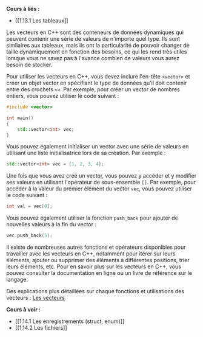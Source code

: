 **Cours à liés :**
- [[1.13.1 Les tableaux]]

Les vecteurs en C++ sont des conteneurs de données dynamiques qui peuvent contenir une série de valeurs de n'importe quel type. Ils sont similaires aux tableaux, mais ils ont la particularité de pouvoir changer de taille dynamiquement en fonction des besoins, ce qui les rend très utiles lorsque vous ne savez pas à l'avance combien de valeurs vous aurez besoin de stocker.

Pour utiliser les vecteurs en C++, vous devez inclure l'en-tête `<vector>` et créer un objet vector en spécifiant le type de données qu'il doit contenir entre des crochets `<>`. Par exemple, pour créer un vector de nombres entiers, vous pouvez utiliser le code suivant :

```cpp
#include <vector>

int main()
{
	std::vector<int> vec;
}
```

Vous pouvez également initialiser un vector avec une série de valeurs en utilisant une liste initialisatrice lors de sa création. Par exemple :

```cpp
std::vector<int> vec = {1, 2, 3, 4};
```

Une fois que vous avez créé un vector, vous pouvez y accéder et y modifier ses valeurs en utilisant l'opérateur de sous-ensemble `[]`. Par exemple, pour accéder à la valeur du premier élément du vector `vec`, vous pouvez utiliser le code suivant :

```cpp
int val = vec[0];
```

Vous pouvez également utiliser la fonction `push_back` pour ajouter de nouvelles valeurs à la fin du vector :

```cpp
vec.push_back(5);
```

Il existe de nombreuses autres fonctions et opérateurs disponibles pour travailler avec les vecteurs en C++, notamment pour itérer sur leurs éléments, ajouter ou supprimer des éléments à différentes positions, trier leurs éléments, etc. Pour en savoir plus sur les vecteurs en C++, vous pouvez consulter la documentation en ligne ou un livre de référence sur le langage.

Des explications plus détaillées sur chaque fonctions et utilisations des vecteurs : [Les vecteurs](https://cplusplus.com/reference/vector/vector/)

**Cours à voir :**
- [[1.14.1 Les enregistrements (struct, enum)]]
- [[1.14.2 Les fichiers]]